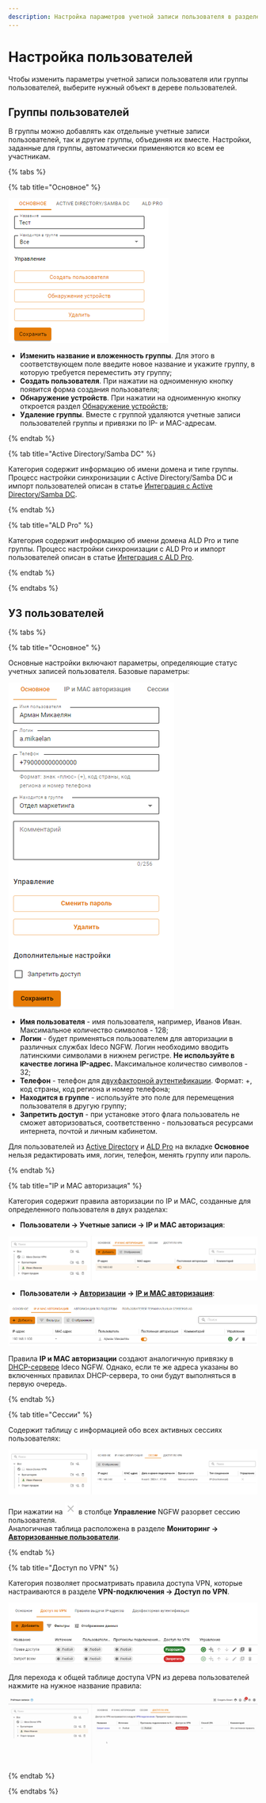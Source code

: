 ```yaml
---
description: Настройка параметров учетной записи пользователя в разделе Пользователи -> Учетные записи.
---
```


# Настройка пользователей

Чтобы изменить параметры учетной записи пользователя или группы пользователей, выберите нужный объект в дереве пользователей. 

## Группы пользователей

В группы можно добавлять как отдельные учетные записи пользователей, так и другие группы, объединяя их вместе. Настройки, заданные для группы, автоматически применяются ко всем ее участникам.

{% tabs %}

{% tab title="Основное" %}

![](/.gitbook/assets/tree5.png)

* **Изменить название и вложенность группы**. Для этого в соответствующем поле введите новое название и укажите группу, в которую требуется переместить эту группу;
* **Создать пользователя**. При нажатии на одноименную кнопку появится форма создания пользователя;
* **Обнаружение устройств**. При нажатии на одноименную кнопку откроется раздел [Обнаружение устройств](/settings/users/device-discovery.md);
* **Удаление группы**. Вместе с группой удаляются учетные записи пользователей группы и привязки по IP- и MAC-адресам.

{% endtab %}

{% tab title="Active Directory/Samba DC" %}

Категория содержит информацию об имени домена и типе группы. Процесс настройки синхронизации с Active Directory/Samba DC и импорт пользователей описан в статье [Интеграция с Active Directory/Samba DC](/settings/users/active-directory/).

{% endtab %}

{% tab title="ALD Pro" %}

Категория содержит информацию об имени домена ALD Pro и типе группы. Процесс настройки синхронизации с ALD Pro и импорт пользователей описан в статье [Интеграция с ALD Pro](/settings/users/ald-pro.md). 

{% endtab %}

{% endtabs %}

## УЗ пользователей

{% tabs %}

{% tab title="Основное" %}

Основные настройки включают параметры, определяющие статус учетных записей пользователя. Базовые параметры:

![](/.gitbook/assets/tree6.png)

* **Имя пользователя** - имя пользователя, например, Иванов Иван. Максимальное количество символов - 128;
* **Логин** - будет применяться пользователем для авторизации в различных службах Ideco NGFW. Логин необходимо вводить латинскими символами в нижнем регистре. **Не используйте в качестве логина IP-адрес.** Максимальное количество символов - 32;
* **Телефон** - телефон для [двухфакторной аутентификации](/settings/users/two-factor-authentication.md). Формат: +, код страны, код региона и номер телефона;
* **Находится в группе** - используйте это поле для перемещения пользователя в другую группу;
* **Запретить доступ** - при установке этого флага пользователь не сможет авторизоваться, соответственно - пользоваться ресурсами интернета, почтой и личным кабинетом.

Для пользователей из [Active Directory](/settings/users/active-directory/README.md) и [ALD Pro](/settings/users/ald-pro.md) на вкладке **Основное** нельзя редактировать имя, логин, телефон, менять группу или пароль.

{% endtab %}

{% tab title="IP и MAC авторизация" %}

Категория содержит правила авторизации по IP и MAC, созданные для определенного пользователя в двух разделах:

* **Пользователи -> Учетные записи -> IP и MAC авторизация**:

![](/.gitbook/assets/tree7.png)

* **Пользователи -> [Авторизации](/settings/users/authorization/README.md) -> [IP и MAC авторизация](/settings/users/authorization/ip-and-mac-authorization/README.md)**:

![](/.gitbook/assets/tree8.png)

Правила **IP и MAC авторизации** создают аналогичную привязку в [DHCP-сервере](/settings/services/dhcp.md) Ideco NGFW. Однако, если те же адреса указаны во включенных правилах DHCP-сервера, то они будут выполняться в первую очередь.

{% endtab %}

{% tab title="Сессии" %}

Содержит таблицу с информацией обо всех активных сессиях пользователях:

![](/.gitbook/assets/tree9.png)

При нажатии на ![](/.gitbook/assets/icon-cross.png) в столбце **Управление** NGFW разорвет сессию пользователя.\
Аналогичная таблица расположена в разделе **Мониторинг ->** [**Авторизованные пользователи**](/settings/monitor/authorized-users.md).

{% endtab %}

{% tab title="Доступ по VPN" %}

Категория позволяет просматривать правила доступа VPN, которые настраиваются в разделе **VPN-подключения -> Доступ по VPN**.

![](/.gitbook/assets/vpn-authorization7.png)

Для перехода к общей таблице доступа VPN из дерева пользователей нажмите на нужное название правила:

![](/.gitbook/assets/tree7.gif)

{% endtab %}

{% endtabs %}
